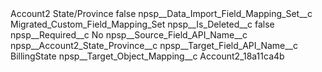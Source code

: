 <?xml version="1.0" encoding="UTF-8"?>
<CustomMetadata xmlns="http://soap.sforce.com/2006/04/metadata" xmlns:xsi="http://www.w3.org/2001/XMLSchema-instance" xmlns:xsd="http://www.w3.org/2001/XMLSchema">
    <label>Account2 State/Province</label>
    <protected>false</protected>
    <values>
        <field>npsp__Data_Import_Field_Mapping_Set__c</field>
        <value xsi:type="xsd:string">Migrated_Custom_Field_Mapping_Set</value>
    </values>
    <values>
        <field>npsp__Is_Deleted__c</field>
        <value xsi:type="xsd:boolean">false</value>
    </values>
    <values>
        <field>npsp__Required__c</field>
        <value xsi:type="xsd:string">No</value>
    </values>
    <values>
        <field>npsp__Source_Field_API_Name__c</field>
        <value xsi:type="xsd:string">npsp__Account2_State_Province__c</value>
    </values>
    <values>
        <field>npsp__Target_Field_API_Name__c</field>
        <value xsi:type="xsd:string">BillingState</value>
    </values>
    <values>
        <field>npsp__Target_Object_Mapping__c</field>
        <value xsi:type="xsd:string">Account2_18a11ca4b</value>
    </values>
</CustomMetadata>
